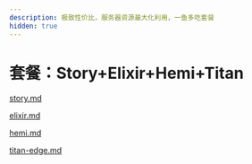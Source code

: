 ```yaml
---
description: 极致性价比，服务器资源最大化利用，一鱼多吃套餐
hidden: true
---
```


# 套餐：Story+Elixir+Hemi+Titan

[story.md](story.md "mention")

[elixir.md](elixir.md "mention")

[hemi.md](hemi.md "mention")

[titan-edge.md](titan-edge.md "mention")

